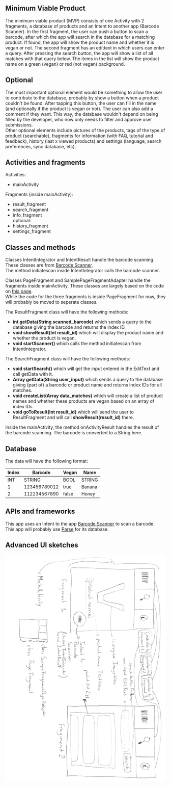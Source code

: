 ## Minimum Viable Product
The minimum viable product (MVP) consists of one Activity with 2 fragments, a database of products and an Intent to another app (Barcode Scanner). 
In the first fragment, the user can push a button to scan a barcode, after which the app will search in the database for a matching product. If found, the app will show the product name and whether it is vegan or not.
The second fragment has an edittext in which users can enter a query. After pressing the search button, the app will show a list of all matches with that query below. The items in the list will show the product name on a green (vegan) or red (not vegan) background.

## Optional
The most important optional element would be something to allow the user to contribute to the database, probably by show a button when a product couldn't be found. After tapping this button, the user can fill in the name (and optionally if the product is vegan or not). The user can also add a comment if they want. This way, the database wouldn't depend on being filled by the developer, who now only needs to filter and approve user submissions.  
Other optional elements include pictures of the products, tags of the type of product (searchable), fragments for information (with FAQ, tutorial and feedback), history (last x viewed products) and settings (language, search preferences, sync database, etc).

## Activities and fragments
Activities:
- mainActivity

Fragments (inside mainActivity):
- result_fragment
- search_fragment
- info_fragment  
optional:
- history_fragment
- settings_fragment    

## Classes and methods
Classes IntentIntegrator and IntentResult handle the barcode scanning. These classes are from [Barcode Scanner](https://github.com/zxing/zxing).  
The method initiatescan inside IntentIntegrator calls the barcode scanner.  

Classes PageFragment and SamplePageFragmentAdapter handle the fragments inside mainActivity. These classes are largely based on the code on [this page](https://github.com/codepath/android_guides/wiki/Google-Play-Style-Tabs-using-TabLayout).  
While the code for the three fragments is inside PageFragment for now, they will probably be moved to seperate classes.  

The ResultFragment class will have the following methods:
- **int getData(String scanned_barcode)** which sends a query to the database giving the barcode and returns the index ID.
- **void showResult(Int result_id)** which will display the product name and whether the product is vegan.
- **void startScanner()** which calls the method initiatescan from IntentIntegrator.

The SearchFragment class will have the following methods:
- **void startSearch()** which will get the input entered in the EditText and call getData with it.
- **Array<Int> getData(String user_input)** which sends a query to the database giving (part of) a barcode or product name and returns index IDs for all matches.
- **void createList(Array<Int> data_matches)** which will create a list of product names and whether these products are vegan based on an array of index IDs.
- **void goToResult(Int result_id)** which will send the user to ResultFragment and will call **showResult(result_id)** there.

Inside the mainActivity, the method onActivityResult handles the result of the barcode scanning. The barcode is converted to a String here.

## Database
The data will have the following format:


| Index | Barcode      | Vegan | Name   |
|-------|--------------|-------|--------|
| INT   | STRING       | BOOL  | STRING |
| 1     | 123456789012 | true  | Banana |
| 2     | 112234567890 | false | Honey  |

## APIs and frameworks
This app uses an Intent to the app [Barcode Scanner](https://github.com/zxing/zxing) to scan a barcode.  
This app will probably use [Parse](https://parse.com/) for its database.

## Advanced UI sketches
![](doc/advanced_ui_sketches.png)